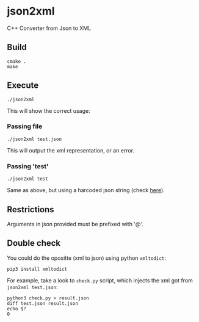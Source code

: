 # json2xml

C++ Converter from Json to XML

## Build

    cmake .
    make

## Execute

    ./json2xml

This will show the correct usage:

### Passing file

    ./json2xml test.json

This will output the xml representation, or an error.

### Passing 'test'

    ./json2xml test

Same as above, but using a harcoded json string (check [here](https://github.com/testillano/json2xml/blob/master/json2xml.cpp#L141)).

## Restrictions

Arguments in json provided must be prefixed with '@'.

## Double check

You could do the opositte (xml to json) using python `xmltodict`:

    pip3 install xmltodict

For example, take a look to `check.py` script, which injects the xml got from `json2xml test.json`:

    python3 check.py > result.json
    diff test.json result.json
    echo $?
    0


